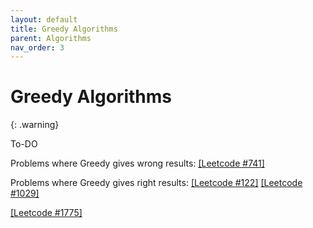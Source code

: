 ```yaml
---
layout: default
title: Greedy Algorithms
parent: Algorithms
nav_order: 3
---
```


# Greedy Algorithms

{: .warning}

To-DO





Problems where Greedy gives wrong results: [[Leetcode #741]](https://leetcode.com/problems/cherry-pickup/)

Problems where Greedy gives right results: [[Leetcode #122]](https://leetcode.com/problems/best-time-to-buy-and-sell-stock-ii/) [[Leetcode #1029]](https://leetcode.com/problems/two-city-scheduling/) 

[[Leetcode #1775]](https://leetcode.com/problems/equal-sum-arrays-with-minimum-number-of-operations/)



